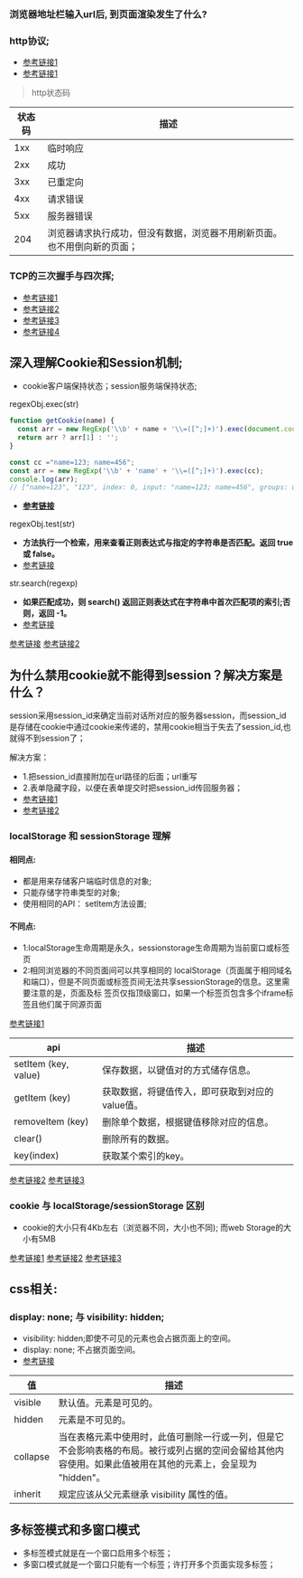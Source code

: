 ### 浏览器地址栏输入url后, 到页面渲染发生了什么?


### http协议;
* [参考链接1](https://www.cnblogs.com/zhou-test/p/9803478.html)
* [参考链接1](https://www.cnblogs.com/sunny-sl/p/6529830.html)

> http状态码

状态码 | 描述
--------|-------
1xx | 临时响应
2xx | 成功
3xx | 已重定向
4xx | 请求错误
5xx | 服务器错误
204 | 浏览器请求执行成功，但没有数据，浏览器不用刷新页面。也不用倒向新的页面；

### TCP的三次握手与四次挥;
* [参考链接1](https://www.cnblogs.com/crazytata/p/9086732.html)
* [参考链接2](https://blog.csdn.net/qq_38950316/article/details/81087809)
* [参考链接3](https://www.jianshu.com/p/ed254fd97125)
* [参考链接4](https://baijiahao.baidu.com/s?id=1618114723935605183&wfr=spider&for=pc)

深入理解Cookie和Session机制;
-------------------------
* cookie客户端保持状态；session服务端保持状态;

regexObj.exec(str)

```js
function getCookie(name) {
  const arr = new RegExp('\\b' + name + '\\=([^;]+)').exec(document.cookie);
  return arr ? arr[1] : '';
}

const cc ="name=123; name=456";
const arr = new RegExp('\\b' + 'name' + '\\=([^;]+)').exec(cc);
console.log(arr);
// ["name=123", "123", index: 0, input: "name=123; name=456", groups: undefined]
```
- **[参考链接](https://developer.mozilla.org/zh-CN/docs/Web/JavaScript/Reference/Global_Objects/RegExp/exec)**

regexObj.test(str)
* **方法执行一个检索，用来查看正则表达式与指定的字符串是否匹配。返回 true 或 false。**
* [参考链接](https://developer.mozilla.org/zh-CN/docs/Web/JavaScript/Reference/Global_Objects/RegExp/exec)

str.search(regexp)
* **如果匹配成功，则 search() 返回正则表达式在字符串中首次匹配项的索引;否则，返回 -1。**
* [参考链接](https://developer.mozilla.org/zh-CN/docs/Web/JavaScript/Reference/Global_Objects/String/search)

[参考链接](https://www.cnblogs.com/pengc/p/8714475.html)
[参考链接2](https://www.jianshu.com/p/b5efddc433f5)

为什么禁用cookie就不能得到session？解决方案是什么？
----------------------------------------------
session采用session_id来确定当前对话所对应的服务器session，而session_id是存储在cookie中通过cookie来传递的，禁用cookie相当于失去了session_id,也就得不到session了；

解决方案：
* 1.把session_id直接附加在url路径的后面；url重写
* 2.表单隐藏字段，以便在表单提交时把session_id传回服务器；
* [参考链接1](https://blog.csdn.net/cckevincyh/article/details/52494014)
* [参考链接2](https://blog.csdn.net/ai_shuyingzhixia/article/details/80778183)

### localStorage 和 sessionStorage 理解
#### 相同点:
* 都是用来存储客户端临时信息的对象;
* 只能存储字符串类型的对象;
* 使用相同的API： setItem方法设置;
#### 不同点:
* 1:localStorage生命周期是永久，sessionstorage生命周期为当前窗口或标签页
* 2:相同浏览器的不同页面间可以共享相同的 localStorage（页面属于相同域名和端口），但是不同页面或标签页间无法共享sessionStorage的信息。这里需要注意的是，页面及标 签页仅指顶级窗口，如果一个标签页包含多个iframe标签且他们属于同源页面

[参考链接1](https://www.jianshu.com/p/65e3fb47a23a)

| api | 描述 |
| --- | ------ |
| setItem (key, value) | 保存数据，以键值对的方式储存信息。 |
| getItem (key) | 获取数据，将键值传入，即可获取到对应的value值。 |
| removeItem (key) | 删除单个数据，根据键值移除对应的信息。 |
| clear() | 删除所有的数据。 |
| key(index) | 获取某个索引的key。 |

[参考链接2](https://blog.csdn.net/sskk1118/article/details/78865520)
[参考链接3](https://www.jianshu.com/p/700f5a290c8c)

### cookie 与 localStorage/sessionStorage 区别
* cookie的大小只有4Kb左右（浏览器不同，大小也不同); 而web Storage的大小有5MB

[参考链接1](https://www.cnblogs.com/8023-CHD/p/10944760.html)
[参考链接2](https://blog.csdn.net/hjc256/article/details/88789196)
[参考链接3](https://www.jianshu.com/p/701ea9950f6d)

## css相关:
### display: none; 与 visibility: hidden;
* visibility: hidden;即使不可见的元素也会占据页面上的空间。
* display: none; 不占据页面空间。
* [参考链接](https://www.w3school.com.cn/cssref/pr_class_visibility.asp)

| 值 | 描述 |
| --- | ------ |
| visible | 默认值。元素是可见的。 |
| hidden | 元素是不可见的。 |
| collapse | 当在表格元素中使用时，此值可删除一行或一列，但是它不会影响表格的布局。被行或列占据的空间会留给其他内容使用。如果此值被用在其他的元素上，会呈现为 "hidden"。 |
| inherit | 规定应该从父元素继承 visibility 属性的值。 |


多标签模式和多窗口模式
--------------------
* 多标签模式就是在一个窗口启用多个标签；
* 多窗口模式就是一个窗口只能有一个标签；许打开多个页面实现多标签；
